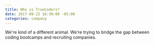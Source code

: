```yaml
---
title: Who is TrueCoders?
date: 2017-09-22 16:30:00 -05:00
categories: company
---
```


We're kind of a different animal. We're trying to bridge the gap between coding bootcamps and recruiting companies.
